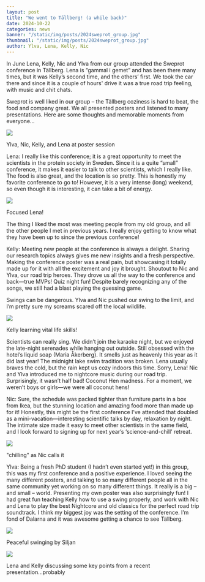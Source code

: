 ```yaml
---
layout: post
title: "We went to Tällberg! (a while back)"
date: 2024-10-22
categories: news
banner: "/static/img/posts/2024sweprot_group.jpg"
thumbnail: "/static/img/posts/2024sweprot_group.jpg"
author: Ylva, Lena, Kelly, Nic
---
```


In June Lena, Kelly, Nic and Ylva from our group attended the Sweprot conference in Tällberg. Lena is “gammal i gemet” and has been there many times, but it was Kelly’s second time, and the others’ first. We took the car there and since it is a couple of hours' drive it was a true road trip feeling, with music and chit chats.

Sweprot is well liked in our group – the Tällberg coziness is hard to beat, the food and company great. We all presented posters and listened to many presentations. Here are some thoughts and memorable moments from everyone...

<div class="text-center"> 
  <img class="img-40" src="/static/img/posts/2024sweprot_group_edit.jpg">
  <p>Ylva, Nic, Kelly, and Lena at poster session</p>
</div>

Lena:
I really like this conference; it is a great opportunity to meet the scientists in the protein society in Sweden. Since it is a quite “small” conference, it makes it easier to talk to other scientists, which I really like. The food is also great, and the location is so pretty. This is honestly my favorite conference to go to! However, it is a very intense (long) weekend, so even though it is interesting, it can take a bit of energy.  

<div class="text-center"> 
  <img class="img-40" src="/static/img/posts/2024sweprot_lenaposter.jpg">
  <p>Focused Lena!</p>
</div>

The thing I liked the most was meeting people from my old group, and all the other people I met in previous years. I really enjoy getting to know what they have been up to since the previous conference!


Kelly:
⁠Meeting new people at the conference is always a delight. Sharing our research topics always gives me new insights and a fresh perspective.
⁠Making the conference poster was a real pain, but showcasing it totally made up for it with all the excitement and joy it brought.
Shoutout to Nic and Ylva, our road trip heroes. They drove us all the way to the conference and back—true MVPs!
Quiz night fun! Despite barely recognizing any of the songs, we still had a blast playing the guessing game.

Swings can be dangerous. Ylva and Nic pushed our swing to the limit, and I’m pretty sure my screams scared off the local wildlife.
<div class="text-center"> 
  <img class="img-40" src="/static/img/posts/2024sweprot_kellyswing.jpg">
  <p>Kelly learning vital life skills!</p>
</div>

Scientists can really sing. We didn’t join the karaoke night, but we enjoyed the late-night serenades while hanging out outside.
Still obsessed with the hotel’s liquid soap (Maria Åkerberg). It smells just as heavenly this year as it did last year!
⁠The midnight lake swim tradition was broken. Lena usually braves the cold, but the rain kept us cozy indoors this time. Sorry, Lena!
Nic and Ylva introduced me to nightcore music during our road trip. Surprisingly, it wasn’t half bad!
⁠Coconut Hen madness. For a moment, we weren’t boys or girls—we were all coconut hens!

Nic:
Sure, the schedule was packed tighter than furniture parts in a box from Ikea, but the stunning location and amazing food more than made up for it! Honestly, this might be the first conference I’ve attended that doubled as a mini-vacation—interesting scientific talks by day, relaxation by night. The intimate size made it easy to meet other scientists in the same field, and I look forward to signing up for next year’s ‘science-and-chill’ retreat.

<div class="text-center"> 
  <img class="img-40" src="/static/img/posts/2024sweprot_climbers.jpg">
  <p>"chilling" as Nic calls it</p>
</div>

Ylva:
Being a fresh PhD student (I hadn’t even started yet!) in this group, this was my first conference and a positive experience. I loved seeing the many different posters, and talking to so many different people all in the same community yet working on so many different things. It really is a big – and small – world. Presenting my own poster was also surprisingly fun! 
I had great fun teaching Kelly how to use a swing properly, and work with Nic and Lena to play the best Nightcore and old classics for the perfect road trip soundtrack. 
I think my biggest joy was the setting of the conference. I’m fond of Dalarna and it was awesome getting a chance to see Tällberg. 

<div class="text-center"> 
  <img class="img-40" src="/static/img/posts/2024sweprot_ylvaswing.jpg">
  <p>Peaceful swinging by Siljan</p>
</div>

<div class="text-center"> 
  <img class="img-40" src="/static/img/posts/2024sweprot_lenaandkelly.jpg">
  <p>Lena and Kelly discussing some key points from a recent presentation...probably</p>
</div>